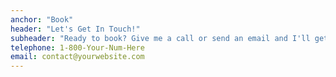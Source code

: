 ```yaml
---
anchor: "Book"
header: "Let's Get In Touch!"
subheader: "Ready to book? Give me a call or send an email and I'll get back to you as soon as possible!"
telephone: 1-800-Your-Num-Here
email: contact@yourwebsite.com
---
```

